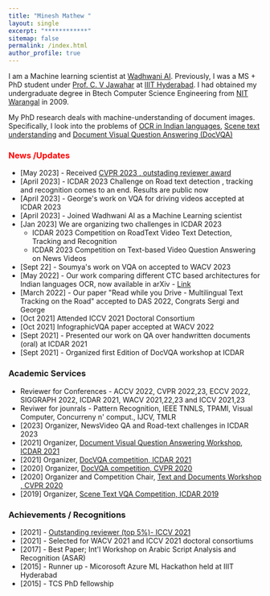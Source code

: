 ```yaml
---
title: "Minesh Mathew "
layout: single
excerpt: "************"
sitemap: false
permalink: /index.html
author_profile: true
---
```

I am a Machine learning scientist at [Wadhwani AI][17]. Previously, I was a  MS + PhD  student under   [Prof. C. V Jawahar][1]  at [IIIT Hyderabad][2].  I had obtained my undergraduate degree in Btech Computer Science Engineering from [NIT Warangal][3] in 2009.



My PhD research deals with machine-understanding of document images. Specifically, I look into the problems of [OCR in Indian languages][5],  [Scene text understanding][6] and [Document Visual Question Answering (DocVQA)][8] 


### <span style="color:red">News /Updates </span>

- [May 2023] -   Received [CVPR 2023 , outstading reviewer award][18]
- [April 2023] - ICDAR 2023 Challenge on Road text detection , tracking and recognition comes to an end. Results are public now
- [April 2023] - George's  work  on VQA for driving videos accepted at ICDAR 2023
- [April 2023] - Joined Wadhwani AI as a Machine Learning scientist
- [Jan 2023] We are organizing two challenges  in ICDAR 2023
    - ICDAR 2023 Competition on RoadText Video Text Detection, Tracking and Recognition
    - ICDAR 2023 Competition on Text-based Video Question Answering on News Videos
- [Sept 22] - Soumya's work on VQA on accepted to WACV 2023
- [May 2022] - Our work comparing different CTC based architectures for Indian languages OCR, now available in arXiv - [Link][16]
- [March 2022] -  Our paper  "Read while you Drive - Multilingual Text Tracking on the Road" accepted to DAS 2022, Congrats Sergi and George
- [Oct 2021] Attended ICCV 2021 Doctoral Consortium 
- [Oct 2021] InfographicVQA paper accepted at WACV 2022
- [Sept 2021] - Presented   our work on QA over handwritten documents (oral) at ICDAR 2021
- [Sept 2021] - Organized first Edition of DocVQA workshop at ICDAR


### Academic Services ###
- Reviewer for Conferences -  ACCV 2022, CVPR 2022,23, ECCV 2022, SIGGRAPH 2022,  ICDAR 2021, WACV 2021,22,23 and  ICCV 2021,23
- Reviwer for jounrals - Pattern Recognition, IEEE TNNLS, TPAMI, Visual Computer, Concurreny n' comput., IJCV, TMLR
- [2023] Organizer, NewsVideo QA and Road-text challenges in ICDAR 2023
- [2021] Organizer, [Document Visual Question Answering Workshop, ICDAR 2021][9]
- [2021] Organizer, [DocVQA competition, ICDAR 2021][10]
- [2020] Organizer, [DocVQA competition, CVPR 2020][11]
- [2020] Organizer and Competition Chair, [Text and Documents Workshop , CVPR 2020][12]
- [2019] Organizer, [Scene Text VQA Competition, ICDAR 2019][13]

### Achievements / Recognitions ###
- [2021] - [Outstanding reviewer (top 5%)-  ICCV 2021][14] 
- [2021] - Selected for WACV 2021 and ICCV 2021 doctoral consortiums
- [2017] - Best Paper;  Int'l Workshop on Arabic Script Analysis and Recognition (ASAR) 
- [2015] - Runner up - Micorosoft Azure ML Hackathon held at IIIT Hyderabad
- [2015] - TCS PhD fellowship


[1]: https://www.iiit.ac.in/~jawahar/
[2]: https://www.iiit.ac.in/
[3]: http://www.nitw.ac.in/
[4]: https://www.spcapitaliq.com/
[5]: http://ocr.iiit.ac.in/
[6]: https://cvit.iiit.ac.in/research/projects/cvit-projects/scene-text-understanding
[7]: http://www.tcs.com/about/tcs_difference/innovation/network/Pages/TCS_Research_Fellowship_Scheme.aspx
[8]: https://docvqa.org 
[9]: https://icdar2021.org/workshops/
[10]: https://icdar2021.org/competitions/docvqa/
[11]: https://cvpr2020text.wordpress.com/challenge/
[12]: https://cvpr2020text.wordpress.com/
[13]: https://rrc.cvc.uab.es/?ch=11
[14]: http://iccv2021.thecvf.com/outstanding-reviewers
[15]: https://rrc.cvc.uab.es/?ch=17
[16]: https://arxiv.org/abs/2205.06740
[17]: https://www.wadhwaniai.org/
[18]: https://cvpr2023.thecvf.com/Conferences/2023/OutstandingReviewers
